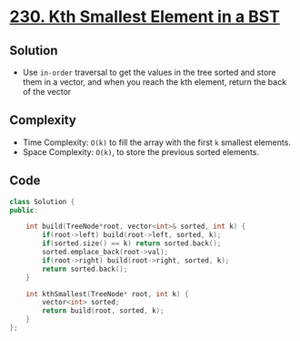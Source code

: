 # [230. Kth Smallest Element in a BST](https://leetcode.com/problems/kth-smallest-element-in-a-bst/)

## Solution
- Use `in-order` traversal to get the values in the tree sorted and store them in a vector, and when you reach the kth element, return the back of the vector
## Complexity
- Time Complexity: `O(k)` to fill the array with the first `k` smallest elements.
- Space Complexity: `O(k)`, to store the previous sorted elements.
## Code
```cpp
class Solution {
public:

    int build(TreeNode*root, vector<int>& sorted, int k) {
        if(root->left) build(root->left, sorted, k);
        if(sorted.size() == k) return sorted.back();
        sorted.emplace_back(root->val);
        if(root->right) build(root->right, sorted, k);
        return sorted.back();
    }

    int kthSmallest(TreeNode* root, int k) {
        vector<int> sorted;
        return build(root, sorted, k);
    }
};
```
